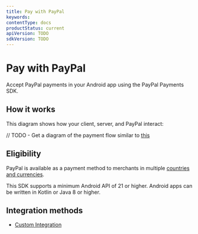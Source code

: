 ```yaml
---
title: Pay with PayPal
keywords: 
contentType: docs
productStatus: current
apiVersion: TODO
sdkVersion: TODO
---
```

# Pay with PayPal

Accept PayPal payments in your Android app using the PayPal Payments SDK.

## How it works

This diagram shows how your client, server, and PayPal interact:

// TODO - Get a diagram of the payment flow similar to [this](https://developer.paypal.com/braintree/docs/start/overview#how-it-works)

## Eligibility

PayPal is available as a payment method to merchants in multiple [countries and currencies](https://developer.paypal.com/docs/checkout/payment-methods/).

This SDK supports a minimum Android API of 21 or higher.
Android apps can be written in Kotlin or Java 8 or higher.

## Integration methods

- [Custom Integration](integration.md)
